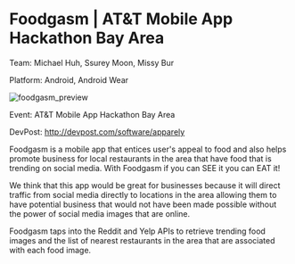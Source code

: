 Foodgasm | AT&T Mobile App Hackathon Bay Area
============

Team: Michael Huh, Ssurey Moon, Missy Bur

Platform: Android, Android Wear

![foodgasm_preview](https://cloud.githubusercontent.com/assets/1645482/12568879/79a7c8ce-c37e-11e5-982a-044b2b5de9a9.gif)

Event: AT&T Mobile App Hackathon Bay Area

DevPost: http://devpost.com/software/apparely

Foodgasm is a mobile app that entices user's appeal to food and also helps promote business for local restaurants in the area that have food that is trending on social media. With Foodgasm if you can SEE it you can EAT it!

We think that this app would be great for businesses because it will direct traffic from social media directly to locations in the area allowing them to have potential business that would not have been made possible without the power of social media images that are online. 

Foodgasm taps into the Reddit and Yelp APIs to retrieve trending food images and the list of nearest restaurants in the area that are associated with each food image.

